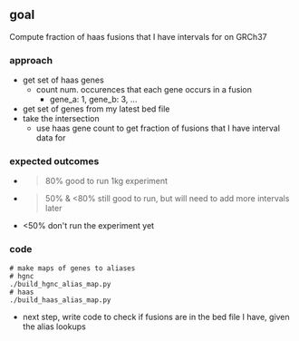 ## goal

Compute fraction of haas fusions that I have intervals for on GRCh37

### approach

- get set of haas genes
    - count num. occurences that each gene occurs in a fusion
        - gene_a: 1, gene_b: 3, ... 
- get set of genes from my latest bed file
- take the intersection
    - use haas gene count to get fraction of fusions that I have interval data for

### expected outcomes

- >80% good to run 1kg experiment
- >50% & <80% still good to run, but will need to add more intervals later
- <50% don't run the experiment yet


### code

```
# make maps of genes to aliases
# hgnc
./build_hgnc_alias_map.py
# haas
./build_haas_alias_map.py
```

- next step, write code to check if fusions are in the bed file I have, given the alias lookups

